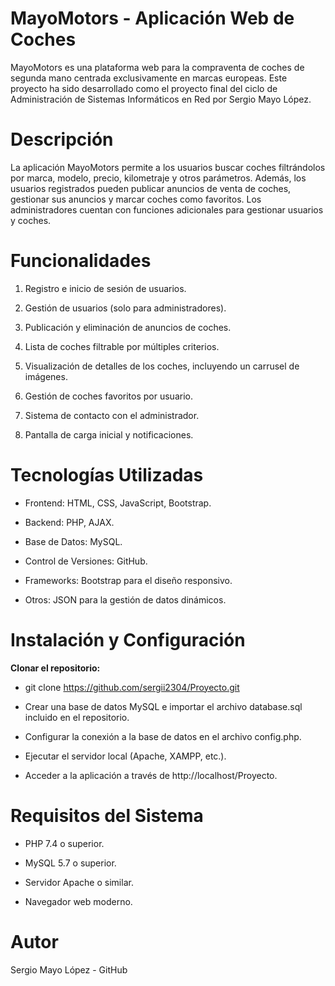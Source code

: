 # MayoMotors - Aplicación Web de Coches

MayoMotors es una plataforma web para la compraventa de coches de segunda mano centrada exclusivamente en marcas europeas. Este proyecto ha sido desarrollado como el proyecto final del ciclo de Administración de Sistemas Informáticos en Red por Sergio Mayo López.

# Descripción

La aplicación MayoMotors permite a los usuarios buscar coches filtrándolos por marca, modelo, precio, kilometraje y otros parámetros. Además, los usuarios registrados pueden publicar anuncios de venta de coches, gestionar sus anuncios y marcar coches como favoritos. Los administradores cuentan con funciones adicionales para gestionar usuarios y coches.

# Funcionalidades

1. Registro e inicio de sesión de usuarios.

2. Gestión de usuarios (solo para administradores).

3. Publicación y eliminación de anuncios de coches.

4. Lista de coches filtrable por múltiples criterios.

5. Visualización de detalles de los coches, incluyendo un carrusel de imágenes.

6. Gestión de coches favoritos por usuario.

7. Sistema de contacto con el administrador.

8. Pantalla de carga inicial y notificaciones.

# Tecnologías Utilizadas

* Frontend: HTML, CSS, JavaScript, Bootstrap.

* Backend: PHP, AJAX.

* Base de Datos: MySQL.

* Control de Versiones: GitHub.

* Frameworks: Bootstrap para el diseño responsivo.

* Otros: JSON para la gestión de datos dinámicos.

# Instalación y Configuración

**Clonar el repositorio:**

* git clone https://github.com/sergii2304/Proyecto.git

* Crear una base de datos MySQL e importar el archivo database.sql incluido en el repositorio.

* Configurar la conexión a la base de datos en el archivo config.php.

* Ejecutar el servidor local (Apache, XAMPP, etc.).

* Acceder a la aplicación a través de http://localhost/Proyecto.

# Requisitos del Sistema

* PHP 7.4 o superior.

* MySQL 5.7 o superior.

* Servidor Apache o similar.

* Navegador web moderno.

# Autor

Sergio Mayo López - GitHub
